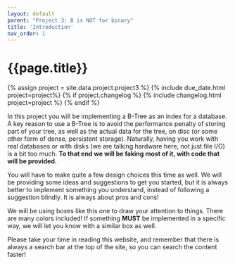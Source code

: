 ```yaml
---
layout: default
parent: "Project 3: B is NOT for binary"
title: 'Introduction'
nav_order: 1
---
```

# {{page.title}}
{% assign project = site.data.project.project3 %}
{% include due_date.html project=project%}
{% if project.changelog %}
{% include changelog.html project=project %}
{% endif %}

<p>
In this project you will be implementing a B-Tree as an index for a database. A
key reason to use a B-Tree is to avoid the performance penalty of storing part
of your tree, as well as the actual data for the tree, on disc (or some other
form of dense, persistent storage). Naturally, having you work with real
databases or with disks (we are talking hardware here, not just file I/O) is a
bit too much. <b>To that end we will be faking most of it, with code that will
be provided. </b>
</p>

<p>
You will have to make quite a few design choices this time as well. We will be
providing some ideas and suggestions to get you started, but it is always better
to implement something you understand, instead of following a suggestion
blindly. It is always about pros and cons!
</p>

<div class="alert alert-warning">
    We will be using boxes like this one to draw your attention to things. There
    are many colors included! If something <b>MUST</b> be implemented in a
    specific way, we will let you know with a similar box as well.
</div>

<p>
    Please take your time in reading this website, and remember that there is
    always a search bar at the top of the site, so you can search the content
    faster!
</p>